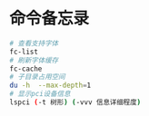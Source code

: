 # 命令备忘录

```sh
# 查看支持字体
fc-list
# 刷新字体缓存
fc-cache
# 子目录占用空间
du -h  --max-depth=1
# 显示pci设备信息
lspci (-t 树形) (-vvv 信息详细程度)
```
